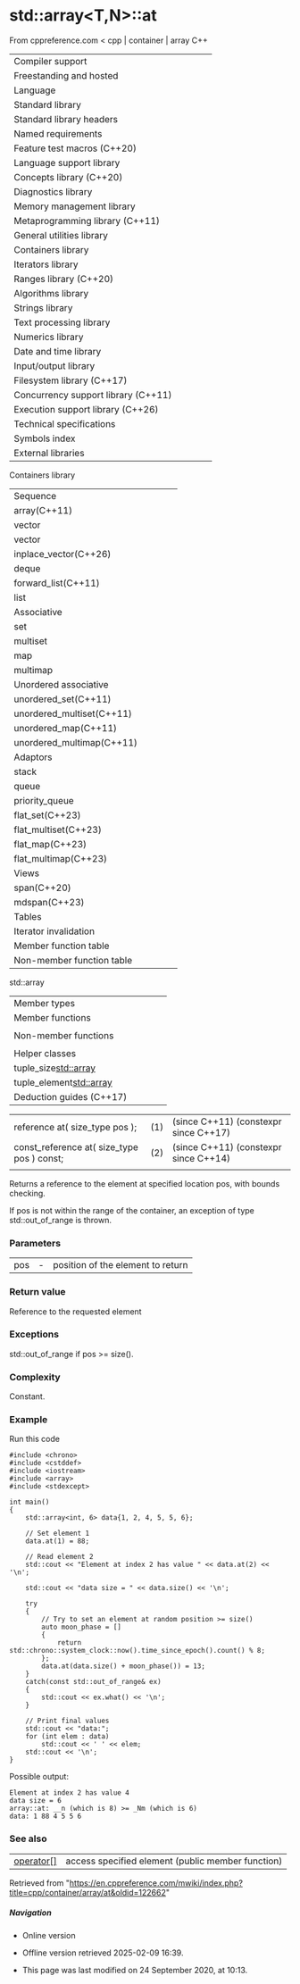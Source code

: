 # std::array<T,N>::at

From cppreference.com
< cpp‎ | container‎ | array
C++

|  |  |  |  |  |
| --- | --- | --- | --- | --- |
| Compiler support | | | | |
| Freestanding and hosted | | | | |
| Language | | | | |
| Standard library | | | | |
| Standard library headers | | | | |
| Named requirements | | | | |
| Feature test macros (C++20) | | | | |
| Language support library | | | | |
| Concepts library (C++20) | | | | |
| Diagnostics library | | | | |
| Memory management library | | | | |
| Metaprogramming library (C++11) | | | | |
| General utilities library | | | | |
| Containers library | | | | |
| Iterators library | | | | |
| Ranges library (C++20) | | | | |
| Algorithms library | | | | |
| Strings library | | | | |
| Text processing library | | | | |
| Numerics library | | | | |
| Date and time library | | | | |
| Input/output library | | | | |
| Filesystem library (C++17) | | | | |
| Concurrency support library (C++11) | | | | |
| Execution support library (C++26) | | | | |
| Technical specifications | | | | |
| Symbols index | | | | |
| External libraries | | | | |

Containers library

|  |  |  |  |  |
| --- | --- | --- | --- | --- |
| Sequence | | | | |
| array(C++11) | | | | |
| vector | | | | |
| vector<bool> | | | | |
| inplace_vector(C++26) | | | | |
| deque | | | | |
| forward_list(C++11) | | | | |
| list | | | | |
| Associative | | | | |
| set | | | | |
| multiset | | | | |
| map | | | | |
| multimap | | | | |
| Unordered associative | | | | |
| unordered_set(C++11) | | | | |
| unordered_multiset(C++11) | | | | |
| unordered_map(C++11) | | | | |
| unordered_multimap(C++11) | | | | |
| Adaptors | | | | |
| stack | | | | |
| queue | | | | |
| priority_queue | | | | |
| flat_set(C++23) | | | | |
| flat_multiset(C++23) | | | | |
| flat_map(C++23) | | | | |
| flat_multimap(C++23) | | | | |
| Views | | | | |
| span(C++20) | | | | |
| mdspan(C++23) | | | | |
| Tables | | | | |
| Iterator invalidation | | | | |
| Member function table | | | | |
| Non-member function table | | | | |

std::array

|  |  |  |  |  |
| --- | --- | --- | --- | --- |
| Member types | | | | |
| Member functions | | | | |
| |  |  |  |  |  | | --- | --- | --- | --- | --- | | Element access | | | | | | ****array::at**** | | | | | | [array::operator[]](operator_at.html "cpp/container/array/operator at") | | | | | | array::front | | | | | | array::back | | | | | | array::data | | | | | | Operations | | | | | | array::fill | | | | | | array::swap | | | | | | |  |  |  |  |  | | --- | --- | --- | --- | --- | | Iterators | | | | | | array::beginarray::cbegin | | | | | | array::endarray::cend | | | | | | array::rbeginarray::crbegin | | | | | | array::rendarray::crend | | | | | | |  |  |  |  |  | | --- | --- | --- | --- | --- | | Capacity | | | | | | array::empty | | | | | | array::size | | | | | | array::max_size | | | | | |  | | | | | |  | | | | | |  | | | | | |  | | | | | |  | | | | | |
| Non-member functions | | | | |
| |  |  |  |  |  | | --- | --- | --- | --- | --- | | operator==operator<=>(C++20) | | | | | | get(std::array) | | | | | | swap(std::array) | | | | | | to_array(C++20) | | | | | | |  |  |  |  |  | | --- | --- | --- | --- | --- | | operator|=operator<operator>operator<=operator>=(until C++20)(until C++20)(until C++20)(until C++20)(until C++20) | | | | | |
| Helper classes | | | | |
| tuple_size<std::array> | | | | |
| tuple_element<std::array> | | | | |
| Deduction guides (C++17) | | | | |

|  |  |  |
| --- | --- | --- |
| reference at( size_type pos ); | (1) | (since C++11)  (constexpr since C++17) |
| const_reference at( size_type pos ) const; | (2) | (since C++11)  (constexpr since C++14) |
|  |  |  |

Returns a reference to the element at specified location pos, with bounds checking.

If pos is not within the range of the container, an exception of type std::out_of_range is thrown.

### Parameters

|  |  |  |
| --- | --- | --- |
| pos | - | position of the element to return |

### Return value

Reference to the requested element

### Exceptions

std::out_of_range if pos >= size().

### Complexity

Constant.

### Example

Run this code

```
#include <chrono>
#include <cstddef>
#include <iostream>
#include <array>
#include <stdexcept>
 
int main()
{
    std::array<int, 6> data{1, 2, 4, 5, 5, 6};
 
    // Set element 1
    data.at(1) = 88;
 
    // Read element 2
    std::cout << "Element at index 2 has value " << data.at(2) << '\n';
 
    std::cout << "data size = " << data.size() << '\n';
 
    try
    {
        // Try to set an element at random position >= size()
        auto moon_phase = []
        {
            return std::chrono::system_clock::now().time_since_epoch().count() % 8;
        };
        data.at(data.size() + moon_phase()) = 13;
    }
    catch(const std::out_of_range& ex)
    {
        std::cout << ex.what() << '\n';
    }
 
    // Print final values
    std::cout << "data:";
    for (int elem : data)
        std::cout << ' ' << elem;
    std::cout << '\n';
}

```

Possible output:

```
Element at index 2 has value 4
data size = 6
array::at: __n (which is 8) >= _Nm (which is 6)
data: 1 88 4 5 5 6

```

### See also

|  |  |
| --- | --- |
| [operator[]](operator_at.html "cpp/container/array/operator at") | access specified element   (public member function) |

Retrieved from "<https://en.cppreference.com/mwiki/index.php?title=cpp/container/array/at&oldid=122662>"

##### Navigation

- Online version
- Offline version retrieved 2025-02-09 16:39.

- This page was last modified on 24 September 2020, at 10:13.